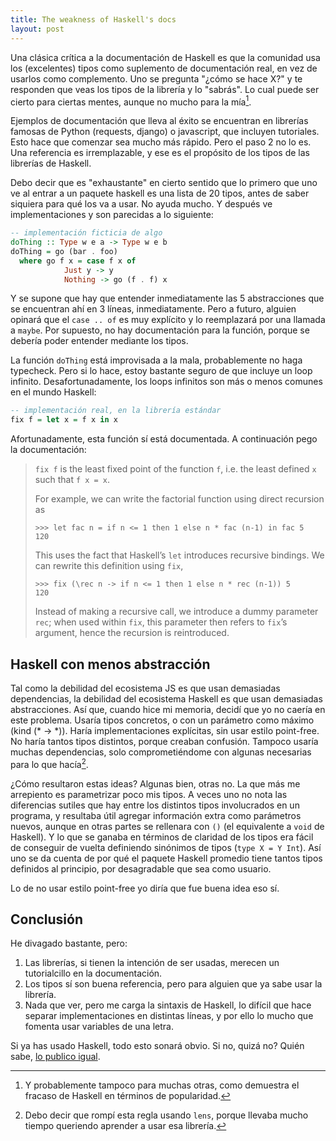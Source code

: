 ```yaml
---
title: The weakness of Haskell's docs
layout: post
---
```


Una clásica crítica a la documentación de Haskell es que la comunidad
usa los (excelentes) tipos como suplemento de documentación real, en vez
de usarlos como complemento. Uno se pregunta "¿cómo se hace X?" y te 
responden que veas los tipos de la librería y lo "sabrás". Lo cual puede
ser cierto para ciertas mentes, aunque no mucho para la mía[^mentes]. 

[^mentes]: Y probablemente tampoco para muchas otras, como demuestra el fracaso de Haskell en términos de popularidad.

Ejemplos de documentación que lleva al éxito se encuentran en librerías
famosas de Python (requests, django) o javascript, que incluyen tutoriales.
Esto hace que comenzar sea mucho más rápido. Pero el paso 2 no lo es.
Una referencia es irremplazable, y ese es el propósito de los tipos de
las librerías de Haskell.

Debo decir que es "exhaustante" en cierto sentido que lo primero que uno
ve al entrar a un paquete haskell es una lista de 20 tipos, antes de saber
siquiera para qué los va a usar. No ayuda mucho. Y después ve implementaciones
y son parecidas a lo siguiente:

```haskell
-- implementación ficticia de algo
doThing :: Type w e a -> Type w e b
doThing = go (bar . foo)
  where go f x = case f x of
            Just y -> y
            Nothing -> go (f . f) x
```

Y se supone que hay que entender inmediatamente las 5 abstracciones que
se encuentran ahí en 3 líneas, inmediatamente. Pero a futuro, alguien opinará
que el `case .. of` es muy explícito y lo reemplazará por una llamada a `maybe`.
Por supuesto, no hay documentación para la función, porque se debería poder
entender mediante los tipos.

La función `doThing` está improvisada a la mala, probablemente no haga typecheck.
Pero si lo hace, estoy bastante seguro de que incluye un loop infinito.
Desafortunadamente, los loops infinitos son más o menos comunes en el mundo Haskell:

```haskell
-- implementación real, en la librería estándar
fix f = let x = f x in x
```

Afortunadamente, esta función sí está documentada. A continuación pego la
documentación:

> `fix f` is the least fixed point of the function `f`,
> i.e. the least defined `x` such that `f x = x`.
> 
> For example, we can write the factorial function using direct recursion as
> 
> ```
> >>> let fac n = if n <= 1 then 1 else n * fac (n-1) in fac 5
> 120
> ```
> 
> This uses the fact that Haskell’s `let` introduces recursive bindings. We can
> rewrite this definition using `fix`,
> 
> ```
> >>> fix (\rec n -> if n <= 1 then 1 else n * rec (n-1)) 5
> 120
> ```
> 
> Instead of making a recursive call, we introduce a dummy parameter `rec`;
> when used within `fix`, this parameter then refers to `fix`’s argument, hence
> the recursion is reintroduced.

## Haskell con menos abstracción

Tal como la debilidad del ecosistema JS es que usan demasiadas dependencias,
la debilidad del ecosistema Haskell es que usan demasiadas abstracciones.
Así que, cuando hice mi memoria, decidí que yo no caería en este problema.
Usaría tipos concretos, o con un parámetro como máximo (kind (* -> *)).
Haría implementaciones explícitas, sin usar estilo point-free.
No haría tantos tipos distintos, porque creaban confusión.
Tampoco usaría muchas dependencias, solo comprometiéndome con algunas necesarias
para lo que hacía[^lens].

[^lens]: Debo decir que rompí esta regla usando `lens`, porque llevaba mucho tiempo queriendo aprender a usar esa librería.

¿Cómo resultaron estas ideas? Algunas bien, otras no. La que más me arrepiento
es parametrizar poco mis tipos. A veces uno no nota las diferencias sutiles que hay
entre los distintos tipos involucrados en un programa, y resultaba útil agregar
información extra como parámetros nuevos, aunque en otras partes se rellenara
con `()` (el equivalente a `void` de Haskell). Y lo que se ganaba en términos
de claridad de los tipos era fácil de conseguir de vuelta definiendo sinónimos
de tipos (`type X = Y Int`). Así uno se da cuenta de por qué el paquete Haskell
promedio tiene tantos tipos definidos al principio, por desagradable que sea
como usuario.

Lo de no usar estilo point-free yo diría que fue buena idea eso sí.

## Conclusión

He divagado bastante, pero:

1. Las librerías, si tienen la intención de ser usadas, merecen un tutorialcillo
  en la documentación.
2. Los tipos sí son buena referencia, pero para alguien que ya sabe usar la
  librería.
3. Nada que ver, pero me carga la sintaxis de Haskell, lo difícil que hace separar
  implementaciones en distintas líneas, y por ello lo mucho que fomenta usar variables de una letra.

Si ya has usado Haskell, todo esto sonará obvio. Si no, quizá no? Quién sabe,
[lo publico igual](https://jvns.ca/blog/2023/06/05/some-blogging-myths/).
